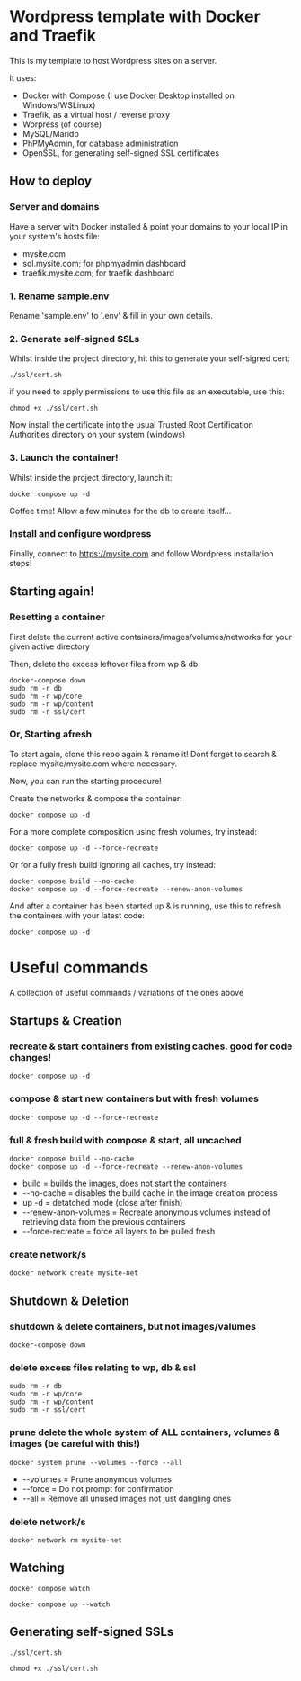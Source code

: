# Wordpress template with Docker and Traefik

This is my template to host Wordpress sites on a server.

It uses:
- Docker with Compose (I use Docker Desktop installed on Windows/WSLinux)
- Traefik, as a virtual host / reverse proxy
- Worpress (of course)
- MySQL/Maridb
- PhPMyAdmin, for database administration
- OpenSSL, for generating self-signed SSL certificates




## How to deploy

### Server and domains

Have a server with Docker installed & point your domains to your local IP in your system's hosts file:

- mysite.com
- sql.mysite.com; for phpmyadmin dashboard
- traefik.mysite.com; for traefik dashboard

### 1. Rename sample.env

Rename 'sample.env' to '.env' & fill in your own details.

### 2. Generate self-signed SSLs

Whilst inside the project directory, hit this to generate your self-signed cert:

```
./ssl/cert.sh
```

if you need to apply permissions to use this file as an executable, use this:

```
chmod +x ./ssl/cert.sh
```

Now install the certificate into the usual Trusted Root Certification Authorities directory on your system (windows)

### 3. Launch the container!

Whilst inside the project directory, launch it:

```
docker compose up -d
```

Coffee time! Allow a few minutes for the db to create itself...

### Install and configure wordpress

Finally, connect to https://mysite.com and follow Wordpress installation steps!




## Starting again!

### Resetting a container

First delete the current active containers/images/volumes/networks for your given active directory

Then, delete the excess leftover files from wp & db

```
docker-compose down
sudo rm -r db
sudo rm -r wp/core
sudo rm -r wp/content
sudo rm -r ssl/cert
```

### Or, Starting afresh

To start again, clone this repo again & rename it! Dont forget to search & replace mysite/mysite.com where necessary.

Now, you can run the starting procedure!

Create the networks & compose the container:

```
docker compose up -d
```

For a more complete composition using fresh volumes, try instead:

```
docker compose up -d --force-recreate
```

Or for a fully fresh build ignoring all caches, try instead:

```
docker compose build --no-cache
docker compose up -d --force-recreate --renew-anon-volumes
```

And after a container has been started up & is running, use this to refresh the containers with your latest code:

```
docker compose up -d
```








# Useful commands

A collection of useful commands / variations of the ones above




## Startups & Creation

### recreate & start containers from existing caches. good for code changes!

```
docker compose up -d
```

### compose & start new containers but with fresh volumes

```
docker compose up -d --force-recreate
```

### full & fresh build with compose & start, all uncached

```
docker compose build --no-cache
docker compose up -d --force-recreate --renew-anon-volumes
```

- build = builds the images, does not start the containers
- --no-cache = disables the build cache in the image creation process
- up -d = detatched mode (close after finish)
- --renew-anon-volumes = Recreate anonymous volumes instead of retrieving data from the previous containers
- --force-recreate = force all layers to be pulled fresh

### create network/s

```
docker network create mysite-net
```




## Shutdown & Deletion

### shutdown & delete containers, but not images/valumes

```
docker-compose down
```

### delete excess files relating to wp, db & ssl

```
sudo rm -r db
sudo rm -r wp/core
sudo rm -r wp/content
sudo rm -r ssl/cert
```

### prune delete the whole system of ALL containers, volumes & images (be careful with this!)

```
docker system prune --volumes --force --all
```

- --volumes = Prune anonymous volumes
- --force = Do not prompt for confirmation
- --all = Remove all unused images not just dangling ones

### delete network/s

```
docker network rm mysite-net
```




## Watching

```
docker compose watch
```

```
docker compose up --watch
```




## Generating self-signed SSLs

```
./ssl/cert.sh
```

```
chmod +x ./ssl/cert.sh
```